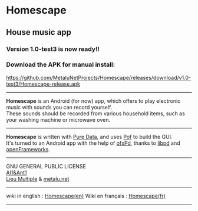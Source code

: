 # Homescape
## House music app

### Version 1.0-test3 is now ready!! 
### Download the APK for manual install:
https://github.com/MetaluNetProjects/Homescape/releases/download/v1.0-test3/Homescape-release.apk

------
**Homescape** is an Android (for now) app, which offers to play 
electronic music with sounds you can record yourself.  
These sounds should be recorded from various household items, 
such as your washing machine or microwave oven.

------

**Homescape** is written with [Pure Data](http://pure-data.info), 
and uses [Pof](https://github.com/Ant1r/ofxPof) to build the GUI.  
It's turned to an Android app with the help of [ofxPd](https://github.com/danomatika/ofxPd), 
thanks to [libpd](http://libpd.cc) and [openFrameworks](http://www.openframeworks.cc).

------

GNU GENERAL PUBLIC LICENSE  
[Al1&Ant1](http://al1ant1.free.fr/)  
[Lieu Multiple](https://lieumultiple.org) & [metalu.net](http://metalu.net/en/home/)

------
wiki in english :
[Homescape(en)](https://github.com/MetaluNetProjects/Homescape/wiki/Homescape(en))
Wiki en français :
[Homescape(fr)](http://linuxmao.org/Homescape)

------
